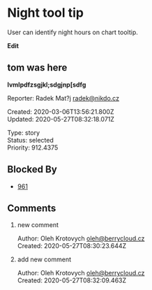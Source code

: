 # Night tool tip

User can identify night hours on chart tooltip.

**Edit**

## **tom was here**

**lvmlpdfzsgjkl;sdgjnp[sdfg**

Reporter: Radek Mat?j <radek@nikdo.cz>  

Created: 2020-03-06T13:56:21.800Z  
Updated: 2020-05-27T08:32:18.071Z

Type: story  
Status: selected  
Priority: 912.4375

## Blocked By
- [961](961.md "User detail tabs")

## Comments
1.  new comment

    Author: Oleh Krotovych <oleh@berrycloud.cz>  
    Created: 2020-05-27T08:30:23.644Z  

2.  add new comment

    Author: Oleh Krotovych <oleh@berrycloud.cz>  
    Created: 2020-05-27T08:32:09.463Z  
